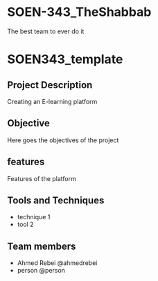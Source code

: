 # SOEN-343_TheShabbab
The best team to ever do it
# SOEN343_template

## Project Description
Creating an E-learning platform

## Objective
Here goes the objectives of the project

## features
Features of the platform

## Tools and Techniques
- technique 1
- tool 2

## Team members
- Ahmed Rebei @ahmedrebei
- person @person
